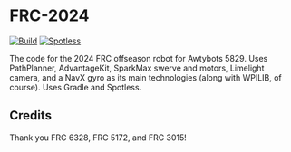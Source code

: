 # FRC-2024
[![Build](https://github.com/awtybots/FRC-2024-Offseason/actions/workflows/build.yml/badge.svg)](https://github.com/awtybots/FRC-2024-Offseason/actions/workflows/build.yml)
[![Spotless](https://github.com/awtybots/FRC-2024-Offseason/actions/workflows/spotless.yml/badge.svg)](https://github.com/awtybots/FRC-2024-Offseason/actions/workflows/spotless.yml)

The code for the 2024 FRC offseason robot for Awtybots 5829. Uses PathPlanner, AdvantageKit, SparkMax swerve and motors, Limelight camera, and a NavX gyro as its main technologies (along with WPILIB, of course). Uses Gradle and Spotless.

## Credits

Thank you FRC 6328, FRC 5172, and FRC 3015!
